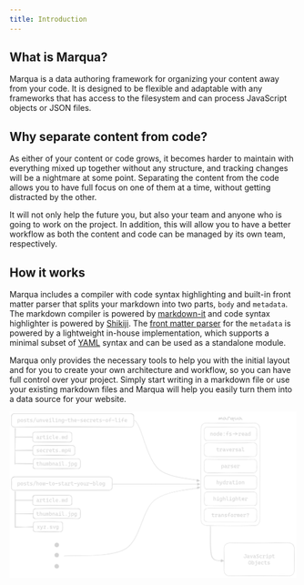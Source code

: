 ```yaml
---
title: Introduction
---
```


## What is Marqua?

Marqua is a data authoring framework for organizing your content away from your code. It is designed to be flexible and adaptable with any frameworks that has access to the filesystem and can process JavaScript objects or JSON files.

## Why separate content from code?

As either of your content or code grows, it becomes harder to maintain with everything mixed up together without any structure, and tracking changes will be a nightmare at some point. Separating the content from the code allows you to have full focus on one of them at a time, without getting distracted by the other.

<!-- "frameworks are not tools for organising your code, they are tools for organising your mind" - Rich Harris, https://www.youtube.com/watch?v=AdNJ3fydeao&t=412 -->

It will not only help the future you, but also your team and anyone who is going to work on the project. In addition, this will allow you to have a better workflow as both the content and code can be managed by its own team, respectively.

## How it works

Marqua includes a compiler with code syntax highlighting and built-in front matter parser that splits your markdown into two parts, `body` and `metadata`. The markdown compiler is powered by [markdown-it](https://github.com/markdown-it/markdown-it) and code syntax highlighter is powered by [Shikiji](https://github.com/antfu/shikiji). The [front matter parser](/docs/module-core#parse) for the `metadata` is powered by a lightweight in-house implementation, which supports a minimal subset of [YAML](https://yaml.org/) syntax and can be used as a standalone module.

Marqua only provides the necessary tools to help you with the initial layout and for you to create your own architecture and workflow, so you can have full control over your project. Simply start writing in a markdown file or use your existing markdown files and Marqua will help you easily turn them into a data source for your website.

![marqua architecture](./diagram.png)
